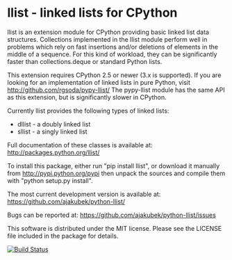 llist - linked lists for CPython
================================

llist is an extension module for CPython providing basic linked list
data structures.
Collections implemented in the llist module perform well in problems
which rely on fast insertions and/or deletions of elements in
the middle of a sequence.
For this kind of workload, they can be significantly faster than
collections.deque or standard Python lists.

This extension requires CPython 2.5 or newer (3.x is supported).
If you are looking for an implementation of linked lists in pure Python,
visit http://github.com/rgsoda/pypy-llist/
The pypy-llist module has the same API as this extension, but is
significantly slower in CPython.

Currently llist provides the following types of linked lists:
 - dllist - a doubly linked list
 - sllist - a singly linked list

Full documentation of these classes is available at:
http://packages.python.org/llist/

To install this package, either run "pip install llist",
or download it manually from http://pypi.python.org/pypi
then unpack the sources and compile them with "python setup.py install".

The most current development version is available at:
https://github.com/ajakubek/python-llist/

Bugs can be reported at:
https://github.com/ajakubek/python-llist/issues

This software is distributed under the MIT license.
Please see the LICENSE file included in the package for details.

[![Build Status](https://travis-ci.org/ajakubek/python-llist.svg?branch=master)](https://travis-ci.org/ajakubek/python-llist)
